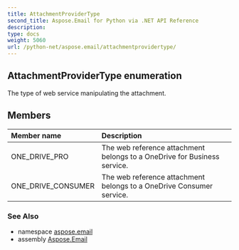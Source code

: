 ```yaml
---
title: AttachmentProviderType
second_title: Aspose.Email for Python via .NET API Reference
description: 
type: docs
weight: 5060
url: /python-net/aspose.email/attachmentprovidertype/
---
```


## AttachmentProviderType enumeration

The type of web service manipulating the attachment.

## Members
| Member name | Description |
| :- | :- |
|ONE_DRIVE_PRO|The web reference attachment belongs to a OneDrive for Business service.|
|ONE_DRIVE_CONSUMER|The web reference attachment belongs to a OneDrive Consumer service.|

### See Also

* namespace [aspose.email](/email/python-net/aspose.email/)
* assembly [Aspose.Email](/email/python-net/)

